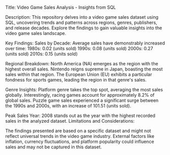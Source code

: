Title: Video Game Sales Analysis - Insights from SQL

Description: This repository delves into a video game sales dataset using SQL, uncovering trends and patterns across regions, genres, publishers, and release decades. Explore the findings to gain valuable insights into the video game sales landscape.

Key Findings:
Sales by Decade:
Average sales have demonstrably increased over time:
1980s: 0.02 (units sold)
1990s: 0.08 (units sold)
2000s: 0.27 (units sold)
2010s: 0.15 (units sold)

Regional Breakdown:
North America (NA) emerges as the region with the highest overall sales.
Nintendo reigns supreme in Japan, boasting the most sales within that region.
The European Union (EU) exhibits a particular fondness for sports games, leading the region in that genre's sales.

Genre Insights:
Platform genre takes the top spot, averaging the most sales globally.
Interestingly, racing games account for approximately 8.2% of global sales.
Puzzle game sales experienced a significant surge between the 1990s and 2000s, with an increase of 101.51 (units sold).

Peak Sales Year:
2008 stands out as the year with the highest recorded sales in the analyzed dataset.
Limitations and Considerations:

The findings presented are based on a specific dataset and might not reflect universal trends in the video game industry.
External factors like inflation, currency fluctuations, and platform popularity could influence sales and may not be captured in this dataset.
